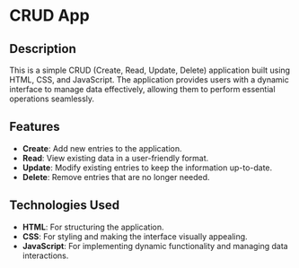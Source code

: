 # CRUD App

## Description
This is a simple CRUD (Create, Read, Update, Delete) application built using HTML, CSS, and JavaScript. The application provides users with a dynamic interface to manage data effectively, allowing them to perform essential operations seamlessly.

## Features
- **Create**: Add new entries to the application.
- **Read**: View existing data in a user-friendly format.
- **Update**: Modify existing entries to keep the information up-to-date.
- **Delete**: Remove entries that are no longer needed.

## Technologies Used
- **HTML**: For structuring the application.
- **CSS**: For styling and making the interface visually appealing.
- **JavaScript**: For implementing dynamic functionality and managing data interactions.
